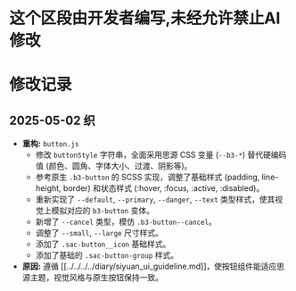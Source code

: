 # 这个区段由开发者编写,未经允许禁止AI修改


# 修改记录

## 2025-05-02 织

*   **重构:** `button.js`
    *   修改 `buttonStyle` 字符串，全面采用思源 CSS 变量 (`--b3-*`) 替代硬编码值 (颜色、圆角、字体大小、过渡、阴影等)。
    *   参考原生 `.b3-button` 的 SCSS 实现，调整了基础样式 (padding, line-height, border) 和状态样式 (:hover, :focus, :active, :disabled)。
    *   重新实现了 `--default`, `--primary`, `--danger`, `--text` 类型样式，使其视觉上模拟对应的 `b3-button` 变体。
    *   新增了 `--cancel` 类型，模仿 `.b3-button--cancel`。
    *   调整了 `--small`, `--large` 尺寸样式。
    *   添加了 `.sac-button__icon` 基础样式。
    *   添加了基础的 `.sac-button-group` 样式。
*   **原因:** 遵循 [[../../../../diary/siyuan_ui_guideline.md]]，使按钮组件能适应思源主题，视觉风格与原生按钮保持一致。 